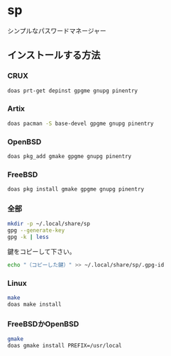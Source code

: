 # sp
シンプルなパスワードマネージャー

## インストールする方法
### CRUX
```sh
doas prt-get depinst gpgme gnupg pinentry
```

### Artix
```sh
doas pacman -S base-devel gpgme gnupg pinentry
```

### OpenBSD
```sh
doas pkg_add gmake gpgme gnupg pinentry
```

### FreeBSD
```sh
doas pkg install gmake gpgme gnupg pinentry
```

### 全部
```sh
mkdir -p ~/.local/share/sp
gpg --generate-key
gpg -k | less
```
鍵をコピーして下さい。
```sh
echo "（コピーした鍵）" >> ~/.local/share/sp/.gpg-id
```

### Linux
```sh
make
doas make install
```

### FreeBSDかOpenBSD
```sh
gmake
doas gmake install PREFIX=/usr/local
```

